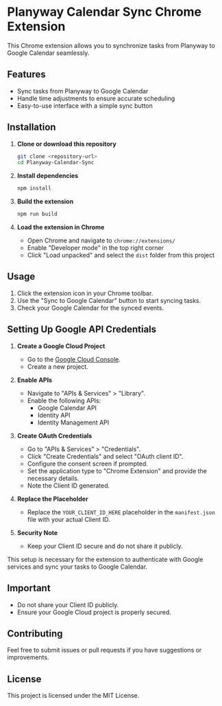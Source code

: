 # Planyway Calendar Sync Chrome Extension

This Chrome extension allows you to synchronize tasks from Planyway to Google Calendar seamlessly.

## Features

- Sync tasks from Planyway to Google Calendar
- Handle time adjustments to ensure accurate scheduling
- Easy-to-use interface with a simple sync button

## Installation

1. **Clone or download this repository**
   ```bash
   git clone <repository-url>
   cd Planyway-Calendar-Sync
   ```

2. **Install dependencies**
   ```bash
   npm install
   ```

3. **Build the extension**
   ```bash
   npm run build
   ```

4. **Load the extension in Chrome**
   - Open Chrome and navigate to `chrome://extensions/`
   - Enable "Developer mode" in the top right corner
   - Click "Load unpacked" and select the `dist` folder from this project

## Usage

1. Click the extension icon in your Chrome toolbar.
2. Use the "Sync to Google Calendar" button to start syncing tasks.
3. Check your Google Calendar for the synced events.

## Setting Up Google API Credentials

1. **Create a Google Cloud Project**
   - Go to the [Google Cloud Console](https://console.cloud.google.com/).
   - Create a new project.

2. **Enable APIs**
   - Navigate to "APIs & Services" > "Library".
   - Enable the following APIs:
     - Google Calendar API
     - Identity API
     - Identity Management API

3. **Create OAuth Credentials**
   - Go to "APIs & Services" > "Credentials".
   - Click "Create Credentials" and select "OAuth client ID".
   - Configure the consent screen if prompted.
   - Set the application type to "Chrome Extension" and provide the necessary details.
   - Note the Client ID generated.

4. **Replace the Placeholder**
   - Replace the `YOUR_CLIENT_ID_HERE` placeholder in the `manifest.json` file with your actual Client ID.

5. **Security Note**
   - Keep your Client ID secure and do not share it publicly.

This setup is necessary for the extension to authenticate with Google services and sync your tasks to Google Calendar.

## Important

- Do not share your Client ID publicly.
- Ensure your Google Cloud project is properly secured.

## Contributing

Feel free to submit issues or pull requests if you have suggestions or improvements.

## License

This project is licensed under the MIT License.
